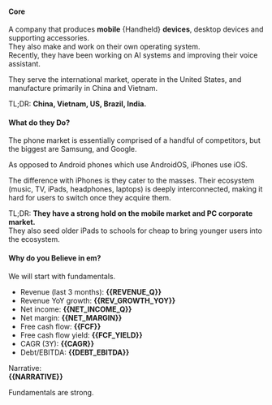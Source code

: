 #### Core  
A company that produces **mobile** {Handheld} **devices**, desktop devices and supporting accessories.  
They also make and work on their own operating system.  
Recently, they have been working on AI systems and improving their voice assistant.  

They serve the international market, operate in the United States, and manufacture primarily in China and Vietnam.  

TL;DR: **China, Vietnam, US, Brazil, India.**  

#### What do they Do?  
The phone market is essentially comprised of a handful of competitors, but the biggest are Samsung, and Google.  

As opposed to Android phones which use AndroidOS, iPhones use iOS.  

The difference with iPhones is they cater to the masses. Their ecosystem (music, TV, iPads, headphones, laptops) is deeply interconnected, making it hard for users to switch once they acquire them.  

TL;DR: **They have a strong hold on the mobile market and PC corporate market.**  
They also seed older iPads to schools for cheap to bring younger users into the ecosystem.  

#### Why do you Believe in em?  
We will start with fundamentals.  

- Revenue (last 3 months): **{{REVENUE_Q}}**  
- Revenue YoY growth: **{{REV_GROWTH_YOY}}**  
- Net income: **{{NET_INCOME_Q}}**  
- Net margin: **{{NET_MARGIN}}**  
- Free cash flow: **{{FCF}}**  
- Free cash flow yield: **{{FCF_YIELD}}**  
- CAGR (3Y): **{{CAGR}}**  
- Debt/EBITDA: **{{DEBT_EBITDA}}**  

Narrative:  
**{{NARRATIVE}}**  

Fundamentals are strong.  
